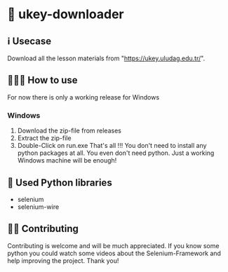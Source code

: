 # 🔗 ukey-downloader

## ℹ️ Usecase
Download all the lesson materials from "https://ukey.uludag.edu.tr/".


## 🧑🏻‍💻 How to use
For now there is only a working release for Windows
### Windows
1. Download the zip-file from releases
2. Extract the zip-file
3. Double-Click on run.exe
That's all !!!
You don't need to install any python packages at all. You even don't need python. Just a working Windows machine will be enough!

## 🐍 Used Python libraries
- selenium
- selenium-wire

## 🤝🏻 Contributing
Contributing is welcome and will be much appreciated. If you know some python you could watch some videos about the Selenium-Framework and help improving the project. Thank you!
